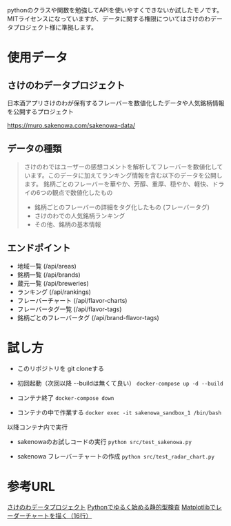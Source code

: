 pythonのクラスや関数を勉強してAPIを使いやすくできないか試したモノです。
MITライセンスになっていますが、データに関する権限についてはさけのわデータプロジェクト様に準拠します。

# 使用データ

## さけのわデータプロジェクト
日本酒アプリさけのわが保有するフレーバーを数値化したデータや人気銘柄情報を公開するプロジェクト

https://muro.sakenowa.com/sakenowa-data/

## データの種類
>さけのわではユーザーの感想コメントを解析してフレーバーを数値化しています。このデータに加えてランキング情報を含む以下のデータを公開します。
>銘柄ごとのフレーバーを華やか、芳醇、重厚、穏やか、軽快、ドライの6つの観点で数値化したもの
>- 銘柄ごとのフレーバーの詳細をタグ化したもの (フレーバータグ)
>- さけのわでの人気銘柄ランキング
>- その他、銘柄の基本情報

## エンドポイント
- 地域一覧 (/api/areas)
- 銘柄一覧 (/api/brands)
- 蔵元一覧 (/api/breweries)
- ランキング (/api/rankings)
- フレーバーチャート (/api/flavor-charts)
- フレーバータグ一覧 (/api/flavor-tags)
- 銘柄ごとのフレーバータグ (/api/brand-flavor-tags)

# 試し方

- このリポジトリを git cloneする

- 初回起動（次回以降 --buildは無くて良い）
`docker-compose up -d --build`

- コンテナ終了
`docker-compose down`

- コンテナの中で作業する
`docker exec -it sakenowa_sandbox_1 /bin/bash`

以降コンテナ内で実行
- sakenowaのお試しコードの実行
`python src/test_sakenowa.py`

- sakenowa フレーバーチャートの作成
`python src/test_radar_chart.py`

# 参考URL
[さけのわデータプロジェクト](https://muro.sakenowa.com/sakenowa-data/)
[Pythonでゆるく始める静的型検査](https://qiita.com/ocknamo/items/6341d0a7757c668782c8#%E3%81%8A%E3%81%BE%E3%81%91stub%E3%82%92%E8%87%AA%E5%8B%95%E7%94%9F%E6%88%90%E3%81%99%E3%82%8B)
[Matplotlibでレーダーチャートを描く（16行）](https://qiita.com/1007/items/80406e098a4212571b2e)

